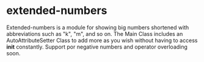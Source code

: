 # extended-numbers
Extended-numbers is a module for showing big numbers shortened with abbreviations such as "k", "m", and so on. The Main Class includes an AutoAttributeSetter Class to add more as you wish without having to access __init__ constantly.  Support por negative numbers and operator overloading soon.   
